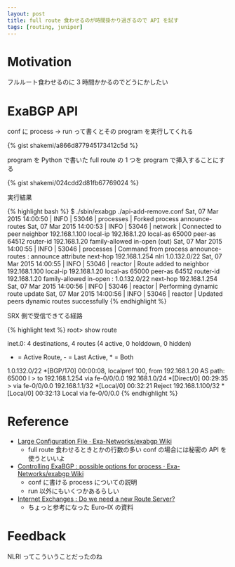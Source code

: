 ```yaml
---
layout: post
title: full route 食わせるのが時間掛かり過ぎるので API を試す
tags: [routing, juniper]
---
```


# Motivation
フルルート食わせるのに 3 時間かかるのでどうにかしたい

# ExaBGP API
conf に process -> run って書くとその program を実行してくれる

{% gist shakemi/a866d877945173412c5d %}

program を Python で書いた
full route の 1 つを program で挿入することにする

{% gist shakemi/024cdd2d81fb67769024 %}

実行結果

{% highlight bash %}
$ ./sbin/exabgp ./api-add-remove.conf 
<snip>
Sat, 07 Mar 2015 14:00:50 | INFO     | 53046  | processes     | Forked process announce-routes
Sat, 07 Mar 2015 14:00:53 | INFO     | 53046  | network       | Connected to peer neighbor 192.168.1.100 local-ip 192.168.1.20 local-as 65000 peer-as 64512 router-id 192.168.1.20 family-allowed in-open (out)
Sat, 07 Mar 2015 14:00:55 | INFO     | 53046  | processes     | Command from process announce-routes : announce attribute next-hop 192.168.1.254 nlri 1.0.132.0/22 
Sat, 07 Mar 2015 14:00:55 | INFO     | 53046  | reactor       | Route added to neighbor 192.168.1.100 local-ip 192.168.1.20 local-as 65000 peer-as 64512 router-id 192.168.1.20 family-allowed in-open : 1.0.132.0/22 next-hop 192.168.1.254
Sat, 07 Mar 2015 14:00:56 | INFO     | 53046  | reactor       | Performing dynamic route update
Sat, 07 Mar 2015 14:00:56 | INFO     | 53046  | reactor       | Updated peers dynamic routes successfully
{% endhighlight %}

SRX 側で受信できてる経路

{% highlight text %}
root> show route    

inet.0: 4 destinations, 4 routes (4 active, 0 holddown, 0 hidden)
+ = Active Route, - = Last Active, * = Both

1.0.132.0/22       *[BGP/170] 00:00:08, localpref 100, from 192.168.1.20
                      AS path: 65000 I
                    > to 192.168.1.254 via fe-0/0/0.0
192.168.1.0/24     *[Direct/0] 00:29:35
                    > via fe-0/0/0.0
192.168.1.1/32     *[Local/0] 00:32:21
                      Reject
192.168.1.100/32   *[Local/0] 00:32:13
                      Local via fe-0/0/0.0
{% endhighlight %}

# Reference
* [Large Configuration File · Exa-Networks/exabgp Wiki](https://github.com/Exa-Networks/exabgp/wiki/Large-Configuration-File)
	* full route 食わせるときとかの行数の多い conf の場合には秘密の API を使うといいよ
* [Controlling ExaBGP : possible options for process · Exa-Networks/exabgp Wiki](https://github.com/Exa-Networks/exabgp/wiki/Controlling-ExaBGP-:-possible-options-for-process)
	* conf に書ける process についての説明
	* run 以外にもいくつかあるらしい
* [Internet Exchanges : Do we need a new Route Server?](http://thomas.mangin.com/data/pdf/Euro-IX%2024%20-%20Mangin%20-%20ExaBGP.pdf)
	* ちょっと参考になった Euro-IX の資料

# Feedback
NLRI ってこういうことだったのね
